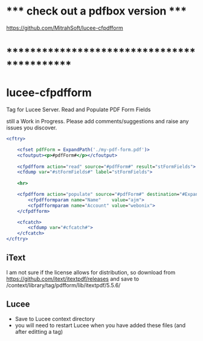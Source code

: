 # ***      check out a pdfbox version     ***
https://github.com/MitrahSoft/lucee-cfpdfform
# *******************************************
# lucee-cfpdfform
Tag for Lucee Server. Read and Populate PDF Form Fields

still a Work in Progress.
Please add comments/suggestions and raise any issues you discover.

````cfml
<cftry>

	<cfset pdfForm = ExpandPath('./my-pdf-form.pdf')>
	<cfoutput><p>#pdfForm#</p></cfoutput>
	
	<cfpdfform action="read" source="#pdfForm#" result="stFormFields">
	<cfdump var="#stFormFields#" label="stFormFields">
	
	<hr>

	<cfpdfform action="populate" source="#pdfForm#" destination="#ExpandPath('./populated-pdf-form.pdf')#" >
		<cfpdfformparam name="Name"    value="ajm">
		<cfpdfformparam name="Account" value="webonix">
	</cfpdfform>

	<cfcatch>
		<cfdump var="#cfcatch#">
	</cfcatch>
</cftry>
````
## iText
I am not sure if the license allows for distribution, so download from
https://github.com/itext/itextpdf/releases
and save to
/context/library/tag/pdfform/lib/itextpdf/5.5.6/

## Lucee
- Save to Lucee context directory
- you will need to restart Lucee when you have added these files (and after editting a tag)
